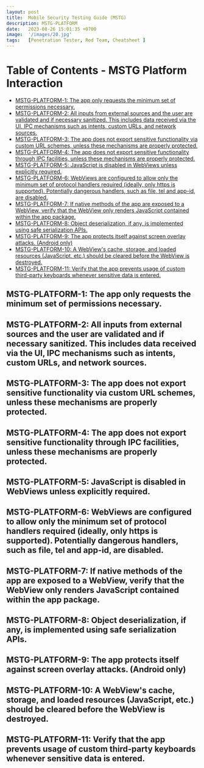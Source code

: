 ```yaml
---
layout: post
title:  Mobile Security Testing Guide (MSTG)
description: MSTG-PLATFORM
date:   2023-08-26 15:01:35 +0700
image:  '/images/20.jpg'
tags:   [Penetration Tester, Red Team, Cheatsheet ]
---
```


# Table of Contents - MSTG Platform Interaction

- [MSTG-PLATFORM-1: The app only requests the minimum set of permissions necessary.](#mstg-platform-1-the-app-only-requests-the-minimum-set-of-permissions-necessary)
- [MSTG-PLATFORM-2: All inputs from external sources and the user are validated and if necessary sanitized. This includes data received via the UI, IPC mechanisms such as intents, custom URLs, and network sources.](#mstg-platform-2-all-inputs-from-external-sources-and-the-user-are-validated-and-if-necessary-sanitized-this-includes-data-received-via-the-ui-ipc-mechanisms-such-as-intents-custom-urls-and-network-sources)
- [MSTG-PLATFORM-3: The app does not export sensitive functionality via custom URL schemes, unless these mechanisms are properly protected.](#mstg-platform-3-the-app-does-not-export-sensitive-functionality-via-custom-url-schemes-unless-these-mechanisms-are-properly-protected)
- [MSTG-PLATFORM-4: The app does not export sensitive functionality through IPC facilities, unless these mechanisms are properly protected.](#mstg-platform-4-the-app-does-not-export-sensitive-functionality-through-ipc-facilities-unless-these-mechanisms-are-properly-protected)
- [MSTG-PLATFORM-5: JavaScript is disabled in WebViews unless explicitly required.](#mstg-platform-5-javascript-is-disabled-in-webviews-unless-explicitly-required)
- [MSTG-PLATFORM-6: WebViews are configured to allow only the minimum set of protocol handlers required (ideally, only https is supported). Potentially dangerous handlers, such as file, tel and app-id, are disabled.](#mstg-platform-6-webviews-are-configured-to-allow-only-the-minimum-set-of-protocol-handlers-required-ideally-only-https-is-supported-potentially-dangerous-handlers-such-as-file-tel-and-app-id-are-disabled)
- [MSTG-PLATFORM-7: If native methods of the app are exposed to a WebView, verify that the WebView only renders JavaScript contained within the app package.](#mstg-platform-7-if-native-methods-of-the-app-are-exposed-to-a-webview-verify-that-the-webview-only-renders-javascript-contained-within-the-app-package)
- [MSTG-PLATFORM-8: Object deserialization, if any, is implemented using safe serialization APIs.](#mstg-platform-8-object-deserialization-if-any-is-implemented-using-safe-serialization-apis)
- [MSTG-PLATFORM-9: The app protects itself against screen overlay attacks. (Android only)](#mstg-platform-9-the-app-protects-itself-against-screen-overlay-attacks-android-only)
- [MSTG-PLATFORM-10: A WebView's cache, storage, and loaded resources (JavaScript, etc.) should be cleared before the WebView is destroyed.](#mstg-platform-10-a-webviews-cache-storage-and-loaded-resources-javascript-etc-should-be-cleared-before-the-webview-is-destroyed)
- [MSTG-PLATFORM-11: Verify that the app prevents usage of custom third-party keyboards whenever sensitive data is entered.](#mstg-platform-11-verify-that-the-app-prevents-usage-of-custom-third-party-keyboards-whenever-sensitive-data-is-entered)

## MSTG-PLATFORM-1: The app only requests the minimum set of permissions necessary. <a id="mstg-platform-1-the-app-only-requests-the-minimum-set-of-permissions-necessary"></a>

## MSTG-PLATFORM-2: All inputs from external sources and the user are validated and if necessary sanitized. This includes data received via the UI, IPC mechanisms such as intents, custom URLs, and network sources. <a id="mstg-platform-2-all-inputs-from-external-sources-and-the-user-are-validated-and-if-necessary-sanitized-this-includes-data-received-via-the-ui-ipc-mechanisms-such-as-intents-custom-urls-and-network-sources"></a>

## MSTG-PLATFORM-3: The app does not export sensitive functionality via custom URL schemes, unless these mechanisms are properly protected. <a id="mstg-platform-3-the-app-does-not-export-sensitive-functionality-via-custom-url-schemes-unless-these-mechanisms-are-properly-protected"></a>

## MSTG-PLATFORM-4: The app does not export sensitive functionality through IPC facilities, unless these mechanisms are properly protected. <a id="mstg-platform-4-the-app-does-not-export-sensitive-functionality-through-ipc-facilities-unless-these-mechanisms-are-properly-protected"></a>

## MSTG-PLATFORM-5: JavaScript is disabled in WebViews unless explicitly required. <a id="mstg-platform-5-javascript-is-disabled-in-webviews-unless-explicitly-required"></a>

## MSTG-PLATFORM-6: WebViews are configured to allow only the minimum set of protocol handlers required (ideally, only https is supported). Potentially dangerous handlers, such as file, tel and app-id, are disabled. <a id="mstg-platform-6-webviews-are-configured-to-allow-only-the-minimum-set-of-protocol-handlers-required-ideally-only-https-is-supported-potentially-dangerous-handlers-such-as-file-tel-and-app-id-are-disabled"></a>

## MSTG-PLATFORM-7: If native methods of the app are exposed to a WebView, verify that the WebView only renders JavaScript contained within the app package. <a id="mstg-platform-7-if-native-methods-of-the-app-are-exposed-to-a-webview-verify-that-the-webview-only-renders-javascript-contained-within-the-app-package"></a>

## MSTG-PLATFORM-8: Object deserialization, if any, is implemented using safe serialization APIs. <a id="mstg-platform-8-object-deserialization-if-any-is-implemented-using-safe-serialization-apis"></a>

## MSTG-PLATFORM-9: The app protects itself against screen overlay attacks. (Android only) <a id="mstg-platform-9-the-app-protects-itself-against-screen-overlay-attacks-android-only"></a>

## MSTG-PLATFORM-10: A WebView's cache, storage, and loaded resources (JavaScript, etc.) should be cleared before the WebView is destroyed. <a id="mstg-platform-10-a-webviews-cache-storage-and-loaded-resources-javascript-etc-should-be-cleared-before-the-webview-is-destroyed"></a>

## MSTG-PLATFORM-11: Verify that the app prevents usage of custom third-party keyboards whenever sensitive data is entered. <a id="mstg-platform-11-verify-that-the-app-prevents-usage-of-custom-third-party-keyboards-whenever-sensitive-data-is-entered"></a>
